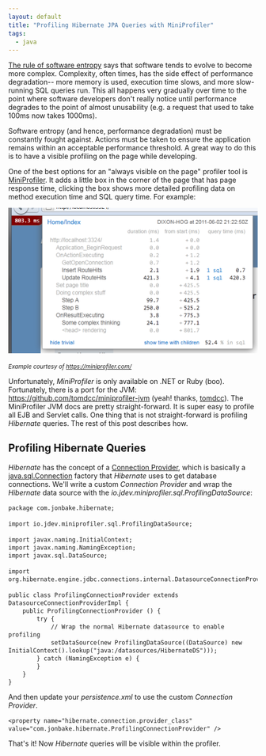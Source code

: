 ```yaml
---
layout: default
title: "Profiling Hibernate JPA Queries with MiniProfiler"
tags:
  - java
---
```


[The rule of software entropy](https://en.wikipedia.org/wiki/Software_entropy) says that software tends to evolve to become more complex. Complexity, often times, has the side effect of performance degradation-- more memory is used, execution time slows, and more slow-running SQL queries run. This all happens very gradually over time to the point where software developers don't really notice until performance degrades to the point of almost unusability (e.g. a request that used to take 100ms now takes 1000ms).

Software entropy (and hence, performance degradation) must be constantly fought against. Actions must be taken to ensure the application remains within an acceptable performance threshold. A great way to do this is to have a visible profiling on the page while developing.

One of the best options for an "always visible on the page" profiler tool is [MiniProfiler](https://miniprofiler.com/). It adds a little box in the corner of the page that has page response time, clicking the box shows more detailed profiling data on method execution time and SQL query time. For example:

![mini profiler](/assets/images/blog/2018/03/14/miniprofiler.png)

<small style="font-style: italic">Example courtesy of https://miniprofiler.com/</small>

Unfortunately, _MiniProfiler_ is only available on .NET or Ruby (boo). Fortunately, there is a port for the JVM: https://github.com/tomdcc/miniprofiler-jvm (yeah! thanks, [tomdcc](https://github.com/tomdcc)). The MiniProfiler JVM docs are pretty straight-forward. It is super easy to profile all EJB and Servlet calls. One thing that is not straight-forward is profiling _Hibernate_ queries. The rest of this post describes how.

## Profiling Hibernate Queries

_Hibernate_ has the concept of a [Connection Provider](https://docs.jboss.org/hibernate/orm/3.5/api/org/hibernate/connection/ConnectionProvider.html), which is basically a [java.sql.Connection](https://docs.oracle.com/javase/1.5.0/docs/api/java/sql/Connection.html?is-external=true) factory that _Hibernate_ uses to get database connections. We'll write a custom _Connection Provider_ and wrap the _Hibernate_ data source with the _io.jdev.miniprofiler.sql.ProfilingDataSource_:

```
package com.jonbake.hibernate;

import io.jdev.miniprofiler.sql.ProfilingDataSource;

import javax.naming.InitialContext;
import javax.naming.NamingException;
import javax.sql.DataSource;

import org.hibernate.engine.jdbc.connections.internal.DatasourceConnectionProviderImpl;

public class ProfilingConnectionProvider extends DatasourceConnectionProviderImpl {
    public ProfilingConnectionProvider () {
        try {
            // Wrap the normal Hibernate datasource to enable profiling
            setDataSource(new ProfilingDataSource((DataSource) new InitialContext().lookup("java:/datasources/HibernateDS")));
        } catch (NamingException e) {
        }
    }
}
```

And then update your _persistence.xml_ to use the custom _Connection Provider_.

```
<property name="hibernate.connection.provider_class" value="com.jonbake.hibernate.ProfilingConnectionProvider" />
```

That's it! Now _Hibernate_ queries will be visible within the profiler.
